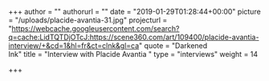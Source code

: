 +++
author = ""
authorurl = ""
date = "2019-01-29T01:28:44+00:00"
picture = "/uploads/placide-avantia-31.jpg"
projecturl = "https://webcache.googleusercontent.com/search?q=cache:LidTQTDjOTcJ:https://scene360.com/art/109400/placide-avantia-interview/+&cd=1&hl=fr&ct=clnk&gl=ca"
quote = "Darkened <br/> Ink"
title = "Interview with Placide Avantia "
type = "interviews"
weight = 14

+++
